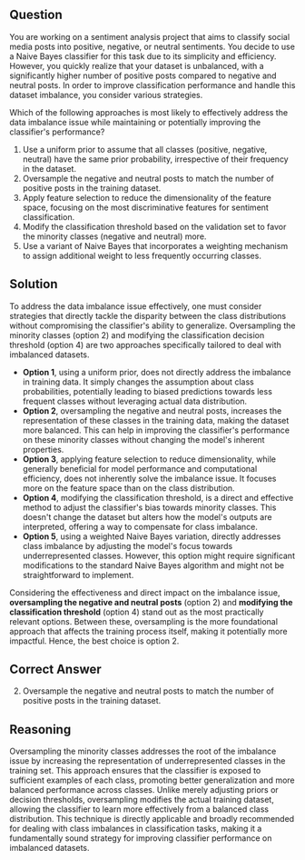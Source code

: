 ## Question

You are working on a sentiment analysis project that aims to classify social media posts into positive, negative, or neutral sentiments. You decide to use a Naive Bayes classifier for this task due to its simplicity and efficiency. However, you quickly realize that your dataset is unbalanced, with a significantly higher number of positive posts compared to negative and neutral posts. In order to improve classification performance and handle this dataset imbalance, you consider various strategies.

Which of the following approaches is most likely to effectively address the data imbalance issue while maintaining or potentially improving the classifier's performance?

1. Use a uniform prior to assume that all classes (positive, negative, neutral) have the same prior probability, irrespective of their frequency in the dataset.
2. Oversample the negative and neutral posts to match the number of positive posts in the training dataset.
3. Apply feature selection to reduce the dimensionality of the feature space, focusing on the most discriminative features for sentiment classification.
4. Modify the classification threshold based on the validation set to favor the minority classes (negative and neutral) more.
5. Use a variant of Naive Bayes that incorporates a weighting mechanism to assign additional weight to less frequently occurring classes.

## Solution

To address the data imbalance issue effectively, one must consider strategies that directly tackle the disparity between the class distributions without compromising the classifier's ability to generalize. Oversampling the minority classes (option 2) and modifying the classification decision threshold (option 4) are two approaches specifically tailored to deal with imbalanced datasets.

- **Option 1**, using a uniform prior, does not directly address the imbalance in training data. It simply changes the assumption about class probabilities, potentially leading to biased predictions towards less frequent classes without leveraging actual data distribution.
- **Option 2**, oversampling the negative and neutral posts, increases the representation of these classes in the training data, making the dataset more balanced. This can help in improving the classifier's performance on these minority classes without changing the model's inherent properties.
- **Option 3**, applying feature selection to reduce dimensionality, while generally beneficial for model performance and computational efficiency, does not inherently solve the imbalance issue. It focuses more on the feature space than on the class distribution.
- **Option 4**, modifying the classification threshold, is a direct and effective method to adjust the classifier's bias towards minority classes. This doesn't change the dataset but alters how the model's outputs are interpreted, offering a way to compensate for class imbalance.
- **Option 5**, using a weighted Naive Bayes variation, directly addresses class imbalance by adjusting the model's focus towards underrepresented classes. However, this option might require significant modifications to the standard Naive Bayes algorithm and might not be straightforward to implement.

Considering the effectiveness and direct impact on the imbalance issue, **oversampling the negative and neutral posts** (option 2) and **modifying the classification threshold** (option 4) stand out as the most practically relevant options. Between these, oversampling is the more foundational approach that affects the training process itself, making it potentially more impactful. Hence, the best choice is option 2.

## Correct Answer

2. Oversample the negative and neutral posts to match the number of positive posts in the training dataset.

## Reasoning

Oversampling the minority classes addresses the root of the imbalance issue by increasing the representation of underrepresented classes in the training set. This approach ensures that the classifier is exposed to sufficient examples of each class, promoting better generalization and more balanced performance across classes. Unlike merely adjusting priors or decision thresholds, oversampling modifies the actual training dataset, allowing the classifier to learn more effectively from a balanced class distribution. This technique is directly applicable and broadly recommended for dealing with class imbalances in classification tasks, making it a fundamentally sound strategy for improving classifier performance on imbalanced datasets.